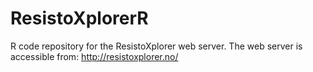 # ResistoXplorerR
R code repository for the ResistoXplorer web server. The web server is accessible from: http://resistoxplorer.no/
